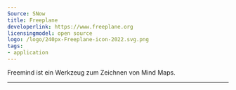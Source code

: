 ```yaml
---
Source: SNow
title: Freeplane
developerlink: https://www.freeplane.org
licensingmodel: open source
logo: /logo/240px-Freeplane-icon-2022.svg.png
tags:
- application
---
```

Freemind ist ein Werkzeug zum Zeichnen von Mind Maps. 

---
